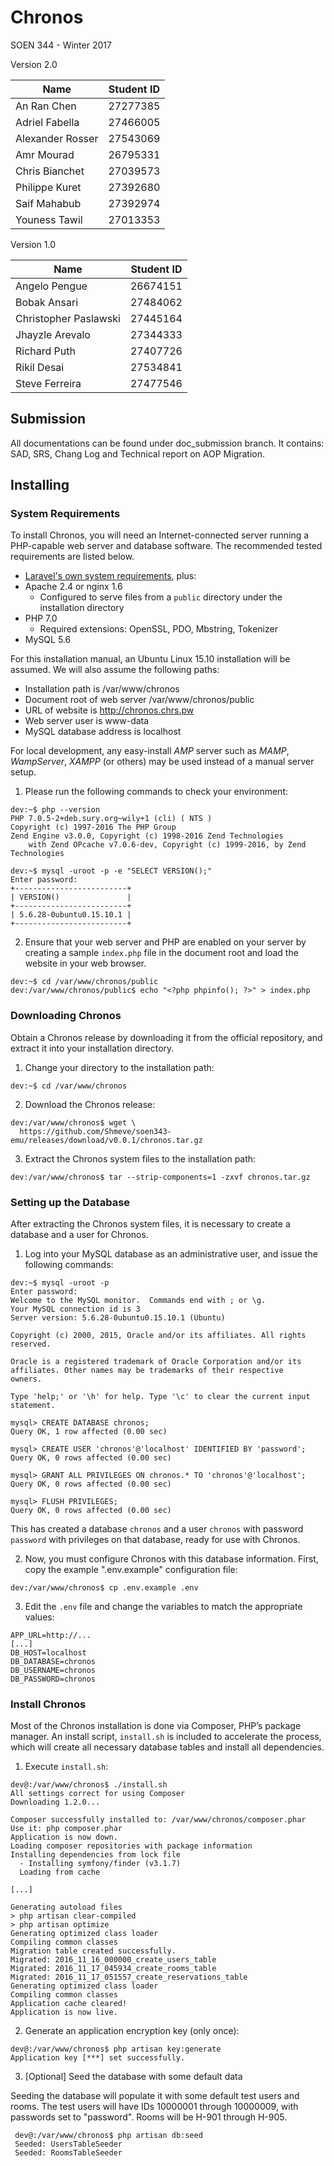 # Chronos

SOEN 344 - Winter 2017 

Version 2.0

Name | Student ID
--- | ---
An Ran Chen | 27277385 
Adriel Fabella | 27466005
Alexander Rosser | 27543069 
Amr Mourad | 26795331
Chris Bianchet | 27039573
Philippe Kuret | 27392680
Saif Mahabub | 27392974
Youness Tawil	| 27013353

Version 1.0

Name | Student ID
--- | ---
Angelo Pengue | 26674151
Bobak Ansari | 27484062
Christopher Paslawski | 27445164
Jhayzle Arevalo | 27344333
Richard Puth | 27407726
Rikil Desai | 27534841
Steve Ferreira | 27477546

## Submission
All documentations can be found under doc_submission branch. It contains: SAD, SRS, Chang Log and Technical report on AOP Migration.

## Installing

### System Requirements

To install Chronos, you will need an Internet-connected server running a PHP-capable web server and database software. The recommended tested requirements are listed below.

 -  [Laravel's own system requirements](https://laravel.com/docs/5.3/installation#server-requirements), plus:
 -	Apache 2.4 or nginx 1.6
    - Configured to serve files from a `public` directory under the installation directory
 -	PHP 7.0
    - Required extensions: OpenSSL, PDO, Mbstring, Tokenizer
 -	MySQL 5.6

For this installation manual, an Ubuntu Linux 15.10 installation will be assumed. We will also assume the following paths:

 -	Installation path is /var/www/chronos
 -	Document root of web server /var/www/chronos/public
 -	URL of website is http://chronos.chrs.pw
 -	Web server user is www-data
 -	MySQL database address is localhost

For local development, any easy-install _AMP_ server such as _MAMP_, _WampServer_, _XAMPP_ (or others) may be used instead of a manual server setup. 

1. Please run the following commands to check your environment:

  ```
  dev:~$ php --version
  PHP 7.0.5-2+deb.sury.org~wily+1 (cli) ( NTS )
  Copyright (c) 1997-2016 The PHP Group
  Zend Engine v3.0.0, Copyright (c) 1998-2016 Zend Technologies
      with Zend OPcache v7.0.6-dev, Copyright (c) 1999-2016, by Zend Technologies

  dev:~$ mysql -uroot -p -e "SELECT VERSION();"
  Enter password:
  +-------------------------+
  | VERSION()               |
  +-------------------------+
  | 5.6.28-0ubuntu0.15.10.1 |
  +-------------------------+
  ```

2. Ensure that your web server and PHP are enabled on your server by creating a sample `index.php` file in the document root and load the website in your web browser.

  ```
  dev:~$ cd /var/www/chronos/public
  dev:/var/www/chronos/public$ echo "<?php phpinfo(); ?>" > index.php
  ```

### Downloading Chronos

Obtain a Chronos release by downloading it from the official repository, and extract it into your installation directory.

1. Change your directory to the installation path:

  ```
  dev:~$ cd /var/www/chronos
  ```

2. Download the Chronos release:

  ```
  dev:/var/www/chronos$ wget \
    https://github.com/Shmeve/soen343-emu/releases/download/v0.0.1/chronos.tar.gz
  ```

3. Extract the Chronos system files to the installation path:

  ```
  dev:/var/www/chronos$ tar --strip-components=1 -zxvf chronos.tar.gz
  ```

### Setting up the Database

After extracting the Chronos system files, it is necessary to create a database and a user for Chronos.

1. Log into your MySQL database as an administrative user, and issue the following commands:

  ```
  dev:~$ mysql -uroot -p
  Enter password:
  Welcome to the MySQL monitor.  Commands end with ; or \g.
  Your MySQL connection id is 3
  Server version: 5.6.28-0ubuntu0.15.10.1 (Ubuntu)

  Copyright (c) 2000, 2015, Oracle and/or its affiliates. All rights reserved.

  Oracle is a registered trademark of Oracle Corporation and/or its
  affiliates. Other names may be trademarks of their respective
  owners.

  Type 'help;' or '\h' for help. Type '\c' to clear the current input statement.

  mysql> CREATE DATABASE chronos;
  Query OK, 1 row affected (0.00 sec)

  mysql> CREATE USER 'chronos'@'localhost' IDENTIFIED BY 'password';
  Query OK, 0 rows affected (0.00 sec)

  mysql> GRANT ALL PRIVILEGES ON chronos.* TO 'chronos'@'localhost';
  Query OK, 0 rows affected (0.00 sec)

  mysql> FLUSH PRIVILEGES;
  Query OK, 0 rows affected (0.00 sec)
  ```

  This has created a database `chronos` and a user `chronos` with password `password` with privileges on that database, ready for use with Chronos.

2. Now, you must configure Chronos with this database information. First, copy the example ".env.example" configuration file:

  ```
  dev:/var/www/chronos$ cp .env.example .env
  ```

3. Edit the `.env` file and change the variables to match the appropriate values:

  ```
  APP_URL=http://...
  [...]
  DB_HOST=localhost
  DB_DATABASE=chronos
  DB_USERNAME=chronos
  DB_PASSWORD=chronos
  ```

### Install Chronos

Most of the Chronos installation is done via Composer, PHP’s package manager. An install script, `install.sh` is included to accelerate the process, which will create all necessary database tables and install all dependencies.

1. Execute `install.sh`:

  ```
  dev@:/var/www/chronos$ ./install.sh
  All settings correct for using Composer
  Downloading 1.2.0...
  
  Composer successfully installed to: /var/www/chronos/composer.phar
  Use it: php composer.phar 
  Application is now down.
  Loading composer repositories with package information
  Installing dependencies from lock file
    - Installing symfony/finder (v3.1.7)
    Loading from cache
  
  [...]
  
  Generating autoload files
  > php artisan clear-compiled
  > php artisan optimize
  Generating optimized class loader
  Compiling common classes
  Migration table created successfully.
  Migrated: 2016_11_16_000000_create_users_table
  Migrated: 2016_11_17_045934_create_rooms_table
  Migrated: 2016_11_17_051557_create_reservations_table
  Generating optimized class loader
  Compiling common classes
  Application cache cleared!
  Application is now live.
  ```

2. Generate an application encryption key (only once):

  ```
  dev@:/var/www/chronos$ php artisan key:generate
  Application key [***] set successfully.
  ```

3. [Optional] Seed the database with some default data

  Seeding the database will populate it with some default test users and rooms. The test users will have IDs 10000001 through 10000009, with passwords set to "password". Rooms will be H-901 through H-905.
  
  ```
   dev@:/var/www/chronos$ php artisan db:seed
   Seeded: UsersTableSeeder
   Seeded: RoomsTableSeeder
  ```
